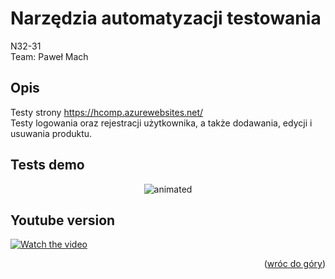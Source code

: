  # Narzędzia automatyzacji testowania

<p align="left">
  N32-31<br>
  Team: Paweł Mach  
 </p>
 
 ## Opis

  Testy strony https://hcomp.azurewebsites.net/
  <br>
  Testy logowania oraz rejestracji użytkownika, a także dodawania, edycji i usuwania produktu.

## Tests demo

<p align="center">
  <img src="https://github.com/pmh-projects/TestsSelenium/blob/main/addfiles/resizeimage.gif" alt="animated" />
</p>

## Youtube version


[![Watch the video](https://github.com/pmh-projects/TestsSelenium/blob/main/addfiles/output-onlinepngtools.png)](https://www.youtube.com/watch?v=8ke_bHmovzo)


<p align="right">(<a href="#top">wróc do góry</a>)</p>
